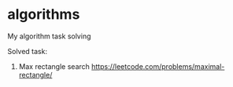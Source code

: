 # algorithms

My algorithm task solving

Solved task:

1) Max rectangle search https://leetcode.com/problems/maximal-rectangle/
